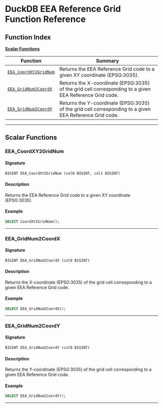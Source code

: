 # DuckDB EEA Reference Grid Function Reference

## Function Index 
**[Scalar Functions](#scalar-functions)**

| Function | Summary |
| --- | --- |
| [`EEA_CoordXY2GridNum`](#eea_coordxy2gridnum) | Returns the EEA Reference Grid code to a given XY coordinate (EPSG:3035). |
| [`EEA_GridNum2CoordX`](#eea_gridnum2coordx) | Returns the X-coordinate (EPSG:3035) of the grid cell corresponding to a given EEA Reference Grid code. |
| [`EEA_GridNum2CoordY`](#eea_gridnum2coordy) | Returns the Y-coordinate (EPSG:3035) of the grid cell corresponding to a given EEA Reference Grid code. |

----

## Scalar Functions

### EEA_CoordXY2GridNum


#### Signature

```sql
BIGINT EEA_CoordXY2GridNum (col0 BIGINT, col1 BIGINT)
```

#### Description

Returns the EEA Reference Grid code to a given XY coordinate (EPSG:3035).

#### Example

```sql
SELECT CoordXY2GridNum();
```

----

### EEA_GridNum2CoordX


#### Signature

```sql
BIGINT EEA_GridNum2CoordX (col0 BIGINT)
```

#### Description

Returns the X-coordinate (EPSG:3035) of the grid cell corresponding to a given EEA Reference Grid code.

#### Example

```sql
SELECT EEA_GridNum2CoordX();
```

----

### EEA_GridNum2CoordY


#### Signature

```sql
BIGINT EEA_GridNum2CoordY (col0 BIGINT)
```

#### Description

Returns the Y-coordinate (EPSG:3035) of the grid cell corresponding to a given EEA Reference Grid code.

#### Example

```sql
SELECT EEA_GridNum2CoordY();
```

----

